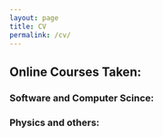 ```yaml
---
layout: page
title: CV
permalink: /cv/
---
```


## Online Courses Taken:

### Software and Computer Scince:

<ul>



</ul>


### Physics and others:

<ul>



</ul>
